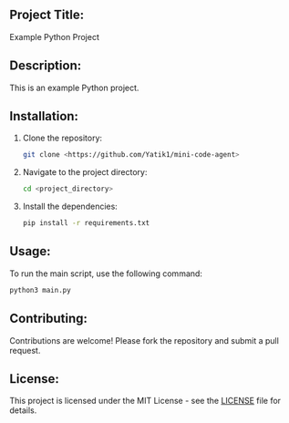 ## Project Title:  
Example Python Project

## Description:
This is an example Python project.

## Installation:
1. Clone the repository:
   ```bash
   git clone <https://github.com/Yatik1/mini-code-agent>
   ```
2. Navigate to the project directory:
   ```bash
   cd <project_directory>
   ```
3. Install the dependencies:
   ```bash
   pip install -r requirements.txt
   ```

## Usage:
To run the main script, use the following command:
   ```bash
   python3 main.py
   ```

## Contributing:
Contributions are welcome! Please fork the repository and submit a pull request.

## License:
This project is licensed under the MIT License - see the [LICENSE](LICENSE) file for details.
